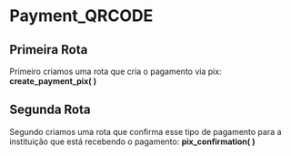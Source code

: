 # Payment_QRCODE

## Primeira Rota
Primeiro criamos uma rota que cria o pagamento via pix: **create_payment_pix( )**

## Segunda Rota
Segundo criamos uma rota que confirma esse tipo de pagamento para a instituição que está recebendo o pagamento: **pix_confirmation( )**
